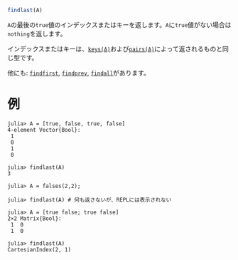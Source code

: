 ```julia
findlast(A)
```

`A`の最後の`true`値のインデックスまたはキーを返します。`A`に`true`値がない場合は`nothing`を返します。

インデックスまたはキーは、[`keys(A)`](@ref)および[`pairs(A)`](@ref)によって返されるものと同じ型です。

他にも: [`findfirst`](@ref), [`findprev`](@ref), [`findall`](@ref)があります。

# 例

```jldoctest
julia> A = [true, false, true, false]
4-element Vector{Bool}:
 1
 0
 1
 0

julia> findlast(A)
3

julia> A = falses(2,2);

julia> findlast(A) # 何も返さないが、REPLには表示されない

julia> A = [true false; true false]
2×2 Matrix{Bool}:
 1  0
 1  0

julia> findlast(A)
CartesianIndex(2, 1)
```
